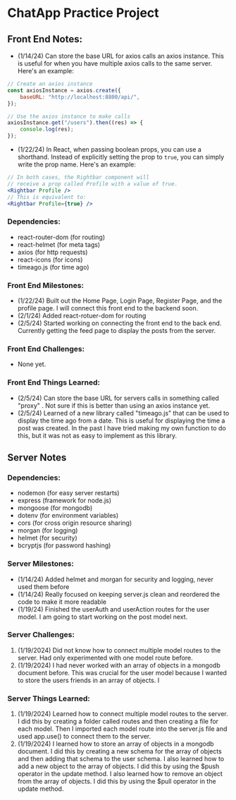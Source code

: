 <!-- *Personal Notes: -->
<!-- (1/14/24) Left on the video: 20:24, getting  alittle lost on the way he is setting up routes for register user-->

<!-- (1/18/24) Got a few minutes to work on the project today, got server side login and register working for "User Model" -->

<!-- (1/19/24) Completed the userAuth and userAction routes for the user model. I am going to start working on the conversations and messages models next. -->

<!-- (1/20/24) Completed the server side for now with messages and conversations. I am going to start working on the front end now. -->

<!-- (1/20/24) Installed react icons to start buiulding out navbar that will display using sockets for notifications. -->

<!-- (1/22/24) I have built out alot of the front end including the Home Page, Login Page, Register Page, and the profile page. I will connect this front end to the backend soon. -->

<!-- (2/1/24) I had taken a break from this project to work on getting some other apps deployed and learning about AWS. I am back now and I am going to start working on the chat page. -->

<!-- (2/5/24) I have just started working on combining the front end and back end. I am currently getting the feed page to display the posts from the server. -->

# ChatApp Practice Project

## Front End Notes:
- (1/14/24) Can store the base URL for axios calls an axios instance. This is useful for when you have multiple axios calls to the same server. Here's an example:

```jsx
// Create an axios instance
const axiosInstance = axios.create({
    baseURL: "http://localhost:8800/api/",
});

// Use the axios instance to make calls
axiosInstance.get("/users").then((res) => {
    console.log(res);
});
```

- (1/22/24) In React, when passing boolean props, you can use a shorthand. Instead of explicitly setting the prop to `true`, you can simply write the prop name. Here's an example:

```jsx
// In both cases, the Rightbar component will 
// receive a prop called Profile with a value of true.
<Rightbar Profile />
// This is equivalent to:
<Rightbar Profile={true} />
```

### Dependencies:

- react-router-dom (for routing)
- react-helmet (for meta tags)
- axios (for http requests)
- react-icons (for icons)
- timeago.js (for time ago)

### Front End Milestones:
- (1/22/24) Built out the Home Page, Login Page, Register Page, and the profile page. I will connect this front end to the backend soon.
- (2/1/24) Added react-rotuer-dom for routing
- (2/5/24) Started working on connecting the front end to the back end. Currently getting the feed page to display the posts from the server.

### Front End Challenges:

- None yet.

### Front End Things Learned:

- (2/5/24) Can store the base URL for servers calls in something called "proxy" . Not sure if this is better than using an axios instance yet.
- (2/5/24) Learned of a new library called "timeago.js" that can be used to display the time ago from a date. This is useful for displaying the time a post was created. In the past I have tried making my own function to do this, but it was not as easy to implement as this library.

## Server Notes

### Dependencies:

- nodemon (for easy server restarts)
- express (framework for node.js)
- mongoose (for mongodb)
- dotenv (for environment variables)
- cors (for cross origin resource sharing)
- morgan (for logging)
- helmet (for security)
- bcryptjs (for password hashing)

### Server Milestones:

- (1/14/24) Added helmet and morgan for security and logging, never used them before
- (1/14/24) Really focused on keeping server.js clean and reordered the code to make it more readable
- (1/19/24) Finished the userAuth and userAction routes for the user model. I am going to start working on the post model next.

### Server Challenges:

1. (1/19/2024) Did not know how to connect multiple model routes to the server. Had only experimented with one model route before.
2. (1/19/2024) I had never worked with an array of objects in a mongodb document before. This was crucial for the user model because I wanted to store the users friends in an array of objects. I

### Server Things Learned:

1. (1/19/2024) Learned how to connect multiple model routes to the server. I did this by creating a folder called routes and then creating a file for each model. Then I imported each model route into the server.js file and used app.use() to connect them to the server.
2. (1/19/2024) I learned how to store an array of objects in a mongodb document. I did this by creating a new schema for the array of objects and then adding that schema to the user schema. I also learned how to add a new object to the array of objects. I did this by using the $push operator in the update method. I also learned how to remove an object from the array of objects. I did this by using the $pull operator in the update method.
